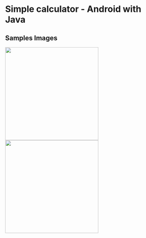 # Simple calculator - Android with Java

## Samples Images
<img src="https://res.cloudinary.com/lisitor/image/upload/v1631820659/01_oijvta.png" height="auto" width="300" >

<img src="https://res.cloudinary.com/lisitor/image/upload/v1631820659/02_behyjz.png" height="auto" width="300" >
